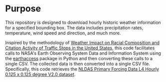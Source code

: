 # Purpose
This repository is designed to download hourly historic weather information for a specified bounding box. The data includes precipitation rates, temperature, wind speed and direction, and much more. 

Inspired by the methodology of [Weather Impact on Racial Composition and Citation Activity of Traffic Stops in the United States](https://papers.ssrn.com/sol3/papers.cfm?abstract_id=4331231), this code facilitates calls to NASA's Earth Observing System Data and Information System using the [earthaccess](https://www.earthdata.nasa.gov/learn/blog/earthaccess) package in Python and then converting these calls to a single CSV. The collected data is then converted into a single CSV file. Specifically, this code retrieves the [NLDAS Primary Forcing Data L4 Hourly 0.125 x 0.125 degree V2.0 dataset](https://disc.gsfc.nasa.gov/datasets/NLDAS_FORA0125_H_2.0/summary).

